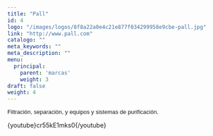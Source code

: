 ```yaml
---
title: "Pall"
id: 4
logo: "/images/logos/8f8a22a0e4c21e877f034299958e9cbe-pall.jpg"
link: "http://www.pall.com"
catalogo: ""
meta_keywords: ""
meta_description: ""
menu:
  principal:
    parent: 'marcas'
    weight: 3
draft: false
weight: 4
---
```

<p><span style="font-size: 13px; font-family: arial,sans,sans-serif;" data-sheets-value="[null,2,&quot;Filtracion, separacion, y equipos y sistemas de purificacion&quot;]" data-sheets-userformat="[null,null,513,[null,0],null,null,null,null,null,null,null,null,0]">Filtración, separación, y equipos y sistemas de purificación.</span></p>
<p>{youtube}cr55kE1mks0{/youtube}</p>
<p> </p>